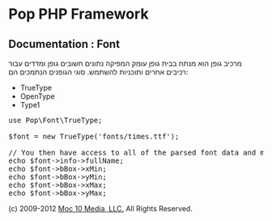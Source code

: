 Pop PHP Framework
=================

Documentation : Font
--------------------

מרכיב גופן הוא מנתח בבית גופן עומק המפיקה נתונים חשובים גופן ומדדים עבור רכיבים אחרים ותוכניות להשתמש. סוגי הגופנים הנתמכים הם:

* TrueType
* OpenType
* Type1

<pre>
use Pop\Font\TrueType;

$font = new TrueType('fonts/times.ttf');

// You then have access to all of the parsed font data and metrics.
echo $font->info->fullName;
echo $font->bBox->xMin;
echo $font->bBox->yMin;
echo $font->bBox->xMax;
echo $font->bBox->yMax;
</pre>

(c) 2009-2012 [Moc 10 Media, LLC.](http://www.moc10media.com) All Rights Reserved.
